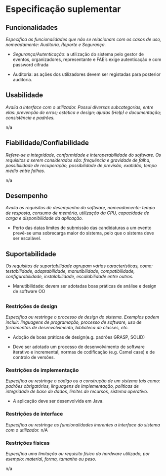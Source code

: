 # Especificação suplementar

## Funcionalidades

*Especifica as funcionalidades que não se relacionam com os casos de
uso, nomeadamente: Auditoria, Reporte e Segurança.*

-   *Segurança/Autenticação*: a utilização do sistema pelo gestor de
    eventos, organizadores, representante e FAE’s exige autenticação e
    com password cifrada

-   Auditoria: as ações dos utilizadores devem ser registadas para posterior auditoria.


## Usabilidade

*Avalia a interface com o utilizador. Possui diversas subcategorias,
entre elas: prevenção de erros; estética e design; ajudas (Help) e
documentação; consistência e padrões.*

n/a

## Fiabilidade/Confiabilidade
*Refere-se a integridade, conformidade e interoperabilidade do software. Os requisitos a serem considerados são: frequência e gravidade de falha, possibilidade de recuperação, possibilidade de previsão, exatidão, tempo médio entre falhas.*

n/a

## Desempenho
*Avalia os requisitos de desempenho do software, nomeadamente: tempo de resposta, consumo de memória, utilização da CPU, capacidade de carga e disponibilidade da aplicação.*

-  Perto das datas limites de submissão das candidaturas a um evento prevê-se uma sobrecarga maior do sistema, pelo que o sistema deve ser escalável.

## Suportabilidade
*Os requisitos de suportabilidade agrupam várias características, como:
testabilidade, adaptabilidade, manutibilidade, compatibilidade,
configurabilidade, instalabilidade, escalabilidade entre outros.*

-   Manutibilidade: devem ser adotadas boas práticas de análise e design de software OO


## 

### Restrições de design

*Especifica ou restringe o processo de design do sistema. Exemplos podem incluir: linguagens de programação, processo de software, uso de ferramentas de desenvolvimento, biblioteca de classes, etc.*

-   Adoção de boas práticas de design(e.g. padrões GRASP, SOLID)

-   Deve ser adotado um processo de desenvolvimento de software
    iterativo e incremental, normas de codificação (e.g. Camel case) e de controlo de versões.

### Restrições de implementação

*Especifica ou restringe o código ou a construção de um sistema tais
como: padrões obrigatórios, linguagens de implementação, políticas de
integridade de base de dados, limites de recursos, sistema operativo.*

-   *A* aplicação deve ser desenvolvida em Java.

### Restrições de interface

*Especifica ou restringe as funcionalidades inerentes a interface do
sistema com o utilizador.*
n/A

### Restrições físicas

*Especifica uma limitação ou requisito físico do hardware utilizado, por
exemplo: material, forma, tamanho ou peso.*

n/a
